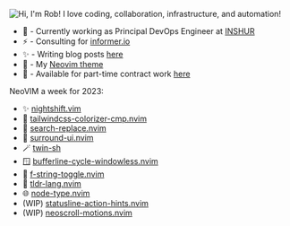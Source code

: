 ![Hi, I'm Rob! I love coding, collaboration, infrastructure, and automation!](animation.gif)
* 🚀 - Currently working as Principal DevOps Engineer at [INSHUR](https://inshur.com)
* ⚡ - Consulting for [informer.io](https://www.informer.io/)
* ✨ - Writing blog posts [here](https://roobert.github.io)
* 💖 - My [Neovim theme](https://github.com/roobert/nightshift.vim)
* 🌱 - Available for part-time contract work [here](mailto:roobert@gmail.com)

NeoVIM a week for 2023:
* ✨ [nightshift.vim](https://github.com/roobert/nightshift.vim)
* 🌈 [tailwindcss-colorizer-cmp.nvim](https://github.com/roobert/tailwindcss-colorizer-cmp.nvim)
* 🧐 [search-replace.nvim](https://github.com/roobert/search-replace.nvim)
* 🤗 [surround-ui.nvim](https://github.com/roobert/surround-ui.nvim)
* 🪄 [twin-sh](https://github.com/roobert/twin-sh)
* 🪟 [bufferline-cycle-windowless.nvim](https://github.com/roobert/bufferline-cycle-windowless.nvim)
* 🌻 [f-string-toggle.nvim](https://github.com/roobert/f-string-toggle.nvim)
* 🏃 [tldr-lang.nvim](https://github.com/roobert/tldr-lang.nvim)
* 🌐 [node-type.nvim](https://github.com/roobert/node-type.nvim)
* (WIP) [statusline-action-hints.nvim](https://github.com/roobert/statusline-action-hints.nvim)
* (WIP) [neoscroll-motions.nvim](https://github.com/roobert/neoscroll-motions.nvim)
